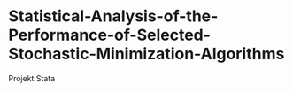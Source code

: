 # Statistical-Analysis-of-the-Performance-of-Selected-Stochastic-Minimization-Algorithms
Projekt Stata
